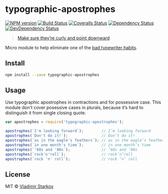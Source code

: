 # typographic-apostrophes

[![NPM version][npm-image]][npm-url]
[![Build Status][travis-image]][travis-url]
[![Coveralls Status][coveralls-image]][coveralls-url]
[![Dependency Status][depstat-image]][depstat-url]
[![DevDependency Status][depstat-dev-image]][depstat-dev-url]

> [Make sure they’re curly and point downward][rtfm]

Micro module to help eliminate one of the [bad typewriter habits][habits].


## Install

```sh
npm install --save typographic-apostrophes
```


## Usage

Use typographic apostrophes in con­trac­tions and for pos­ses­sive case. This module don't cover posessive cases in plurals, because it’s hard to distinguish it from single closing quote.

```js
var apostrophes = require('typographic-apostrophes');

apostrophes(`I'm looking forward`);        // I’m looking forward
apostrophes(`Don't do it!`);               // Don’t do it!
apostrophes(`as in the eagle's feathers`); // as in the eagle’s feathers
apostrophes(`in one month's time`);        // in one month’s time
apostrophes(`'60s and '80s`);              // ’60s and ’80s
apostrophes(`rock'n'roll`);                // rock’n’roll
apostrophes(`rock 'n' roll`);              // rock ’n’ roll
```


## License

MIT © [Vladimir Starkov](http://vstarkov.com/)

[rtfm]: practicaltypography.com/apostrophes.html
[habits]: http://practicaltypography.com/typewriter-habits.html

[npm-url]: https://npmjs.org/package/typographic-apostrophes
[npm-image]: http://img.shields.io/npm/v/typographic-apostrophes.svg

[travis-url]: https://travis-ci.org/matmuchrapna/typographic-apostrophes
[travis-image]: http://img.shields.io/travis/matmuchrapna/typographic-apostrophes.svg

[coveralls-url]: https://coveralls.io/r/matmuchrapna/typographic-apostrophes
[coveralls-image]: http://img.shields.io/coveralls/matmuchrapna/typographic-apostrophes.svg

[depstat-url]: https://david-dm.org/matmuchrapna/typographic-apostrophes
[depstat-image]: https://david-dm.org/matmuchrapna/typographic-apostrophes.svg

[depstat-dev-url]: https://david-dm.org/matmuchrapna/typographic-apostrophes
[depstat-dev-image]: https://david-dm.org/matmuchrapna/typographic-apostrophes/dev-status.svg
